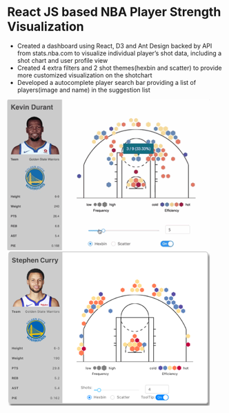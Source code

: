 # React JS based NBA Player Strength Visualization 
* Created a dashboard using React, D3 and Ant Design backed by API from stats.nba.com to visualize individual player’s shot data, including a shot chart and user profile view
* Created 4 extra filters and 2 shot themes(hexbin and scatter) to provide more customized visualization on the shotchart
* Developed a autocomplete player search bar providing a list of players(image and name) in the suggestion list
 
 
<img src="/images/nba1.gif" width="470"/> <img src="/images/nba2.png" width="470"/> 
